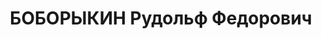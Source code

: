 ---
title: БОБОРЫКИН Рудольф Федорович
description: р. 1904, с. Андріївка Запорізького р-ну Дніпропетровської обл., українець,
  з селян, чл. ВКП(б), освіта початкова, заступник голови Дніпропетровської обласної
  ради ТСОАВІАХІМу. 14.01.1938 звинувачений у належності до к/рев. організації, розстріляний
  15.01.1938 р. Реабілітований 27.07.1957 р.
---